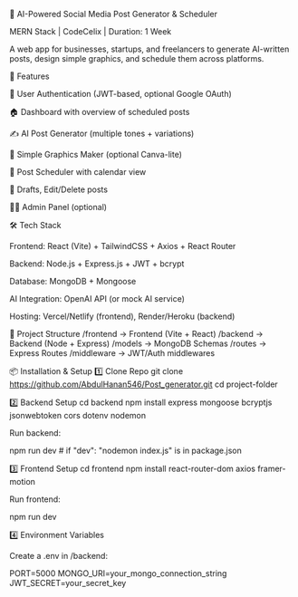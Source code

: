 🚀 AI-Powered Social Media Post Generator & Scheduler

MERN Stack | CodeCelix | Duration: 1 Week

A web app for businesses, startups, and freelancers to generate AI-written posts, design simple graphics, and schedule them across platforms.

📌 Features

🔐 User Authentication (JWT-based, optional Google OAuth)

🏠 Dashboard with overview of scheduled posts

✍️ AI Post Generator (multiple tones + variations)

🎨 Simple Graphics Maker (optional Canva-lite)

📅 Post Scheduler with calendar view

💾 Drafts, Edit/Delete posts

👩‍💻 Admin Panel (optional)

🛠️ Tech Stack

Frontend: React (Vite) + TailwindCSS + Axios + React Router

Backend: Node.js + Express.js + JWT + bcrypt

Database: MongoDB + Mongoose

AI Integration: OpenAI API (or mock AI service)

Hosting: Vercel/Netlify (frontend), Render/Heroku (backend)

📂 Project Structure
/frontend   → Frontend (Vite + React)
/backend   → Backend (Node + Express)
/models   → MongoDB Schemas
/routes   → Express Routes
/middleware → JWT/Auth middlewares

📦 Installation & Setup
1️⃣ Clone Repo
git clone https://github.com/AbdulHanan546/Post_generator.git
cd project-folder

2️⃣ Backend Setup
cd backend
npm install express mongoose bcryptjs jsonwebtoken cors dotenv nodemon


Run backend:

npm run dev   # if "dev": "nodemon index.js" is in package.json

3️⃣ Frontend Setup
cd frontend
npm install react-router-dom axios framer-motion


Run frontend:

npm run dev

4️⃣ Environment Variables

Create a .env in /backend:

PORT=5000
MONGO_URI=your_mongo_connection_string
JWT_SECRET=your_secret_key

